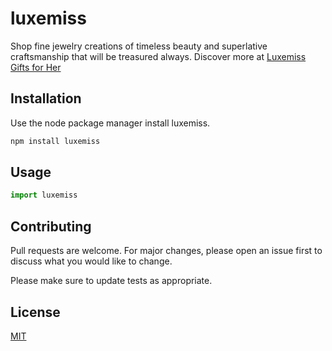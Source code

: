 # luxemiss

Shop fine jewelry creations of timeless beauty and superlative craftsmanship that will be treasured always. Discover more at [Luxemiss Gifts for Her](https://luxemiss.com)

## Installation

Use the node package manager install luxemiss.

```bash
npm install luxemiss
```

## Usage

```python
import luxemiss
```

## Contributing
Pull requests are welcome. For major changes, please open an issue first to discuss what you would like to change.

Please make sure to update tests as appropriate.

## License
[MIT](https://choosealicense.com/licenses/mit/)